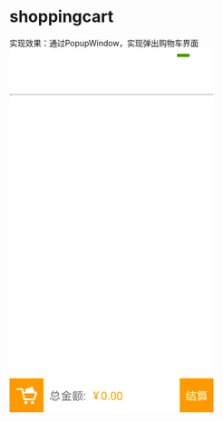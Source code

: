 # shoppingcart
实现效果：通过PopupWindow，实现弹出购物车界面</br>
![Image text](https://github.com/ChouBaoDxs/MyResources/blob/master/image/Android/MyDemo/shoppingcart.gif)
